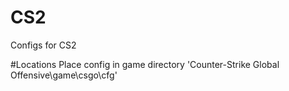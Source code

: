 # CS2
Configs for CS2

#Locations
Place config in game directory 'Counter-Strike Global Offensive\game\csgo\cfg'
